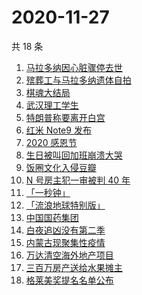 # 2020-11-27

共 18 条

<!-- BEGIN -->
<!-- 最后更新时间 Fri Nov 27 2020 15:03:48 GMT+0800 (CST) -->
1. [马拉多纳因心脏骤停去世](https://www.zhihu.com/search?q=马拉多纳)
1. [殡葬工与马拉多纳遗体自拍](https://www.zhihu.com/search?q=马拉多纳)
1. [棋魂大结局](https://www.zhihu.com/search?q=棋魂)
1. [武汉理工学生](https://www.zhihu.com/search?q=王攀)
1. [特朗普称要离开白宫](https://www.zhihu.com/search?q=特朗普)
1. [红米 Note9 发布](https://www.zhihu.com/search?q=note9)
1. [2020 感恩节](https://www.zhihu.com/search?q=感恩节)
1. [生日被叫回加班崩溃大哭](https://www.zhihu.com/search?q=生日加班)
1. [饭圈文化入侵豆瓣](https://www.zhihu.com/search?q=豆瓣养号)
1. [N 号房主犯一审被判 40 年](https://www.zhihu.com/search?q=n号房)
1. [「一秒钟」](https://www.zhihu.com/search?q=一秒钟)
1. [「流浪地球特别版」](https://www.zhihu.com/search?q=流浪地球)
1. [中国国药集团](https://www.zhihu.com/search?q=新冠疫苗)
1. [白夜追凶没有第二季](https://www.zhihu.com/search?q=白夜追凶第二季)
1. [内蒙古现聚集性疫情](https://www.zhihu.com/search?q=内蒙古疫情)
1. [万达清空海外地产项目](https://www.zhihu.com/search?q=万达)
1. [三百万房产送给水果摊主](https://www.zhihu.com/search?q=水果摊主)
1. [格莱美奖提名名单公布](https://www.zhihu.com/search?q=格莱美)
<!-- END -->

